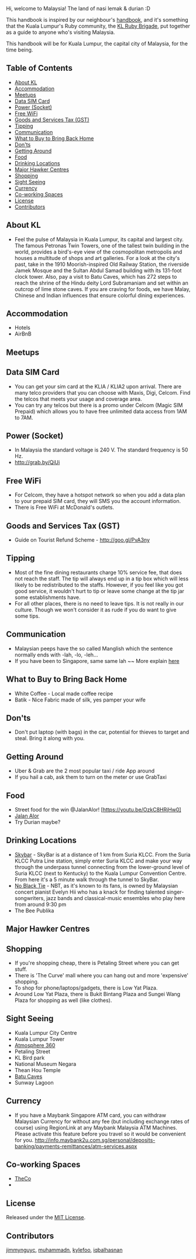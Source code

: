 Hi, welcome to Malaysia! The land of nasi lemak & durian :D

This handbook is inspired by our neighbour's [handbook](https://github.com/rubysg/singapore), and it's something that the Kuala Lumpur's Ruby community, the [KL Ruby Brigade](http://rubybrigade.my), put together as a guide to anyone who's visiting Malaysia.

This handbook will be for Kuala Lumpur, the capital city of Malaysia, for the time being.

## Table of Contents

- [About KL](#about-kl)
- [Accommodation](#accommodation)
- [Meetups](#meetups)
- [Data SIM Card](#data-sim-card)
- [Power (Socket)](#power-socket)
- [Free WiFi](#free-wifi)
- [Goods and Services Tax (GST)](#goods-and-services-tax-gst)
- [Tipping](#tipping)
- [Communication](#communication)
- [What to Buy to Bring Back Home](#what-to-buy-to-bring-back-home)
- [Don'ts](#donts)
- [Getting Around](#getting-around)
- [Food](#food)
- [Drinking Locations](#drinking-locations)
- [Major Hawker Centres](#major-hawker-centres)
- [Shopping](#shopping)
- [Sight Seeing](#sight-seeing)
- [Currency](#currency)
- [Co-working Spaces](#co-working-spaces)
- [License](#license)
- [Contributors](#contributors)

## About KL
* Feel the pulse of Malaysia in Kuala Lumpur, its capital and largest city. The famous Petronas Twin Towers, one of the tallest twin building in the world, provides a bird's-eye view of the cosmopolitan metropolis and houses a multitude of shops and art galleries. For a look at the city's past, take in the 1910 Moorish-inspired Old Railway Station, the riverside Jamek Mosque and the Sultan Abdul Samad building with its 131-foot clock tower. Also, pay a visit to Batu Caves, which has 272 steps to reach the shrine of the Hindu deity Lord Subramaniam and set within an outcrop of lime stone caves. If you are craving for foods, we have Malay, Chinese and Indian influences that ensure colorful dining experiences.

## Accommodation
* Hotels
* AirBnB

## Meetups
## Data SIM Card
* You can get your sim card at the KLIA / KLIA2 upon arrival. There are many telco providers that you can choose with Maxis, Digi, Celcom. Find the telcos that meets your usage and coverage area.
* You can try any telcos but there is a promo under Celcom (Magic SIM Prepaid) which allows you to have free unlimited data access from 1AM to 7AM.

## Power (Socket)
* In Malaysia the standard voltage is 240 V. The standard frequency is 50 Hz.
* http://grab.by/QiUi

## Free WiFi
* For Celcom, they have a hotspot network so when you add a data plan to your prepaid SIM card, they will SMS you the account information.
* There is Free WiFi at McDonald's outlets.

## Goods and Services Tax (GST)
* Guide on Tourist Refund Scheme - 	http://goo.gl/PvA3ny

## Tipping
* Most of the fine dining restaurants charge 10% service fee, that does not reach the staff. The tip will always end up in a tip box which will less likely to be redistributed to the staffs. However, if you feel like you got good service, it wouldn't hurt to tip or leave some change at the tip jar some establishments have.
* For all other places, there is no need to leave tips. It is not really in our culture. Though we won't consider it as rude if you do want to give some tips.

## Communication
* Malaysian peeps have the so called Manglish which the sentence normally ends with -lah, -lo, -leh...
* If you have been to Singapore, same same lah ~~ More explain [here](https://www.quora.com/What-are-the-differences-between-Manglish-and-Singlish)

## What to Buy to Bring Back Home
* White Coffee - Local made coffee recipe 
* Batik - Nice Fabric made of silk, yes pamper your wife

## Don'ts
* Don't put laptop (with bags) in the car, potential for thieves to target and steal. Bring it along with you.

## Getting Around
* Uber & Grab are the 2 most popular taxi / ride App around
* If you hail a cab, ask them to turn on the meter or use GrabTaxi

## Food
* Street food for the win @JalanAlor! [https://youtu.be/OzkC8HRjHw0]
* [Jalan Alor](https://www.tourplus.my/en/attractions/foot-hunt-in-jalan-alor)
* Try Durian maybe?

## Drinking Locations
* [Skybar](http://www.shangri-la.com/kualalumpur/traders/dining/bars-lounges/sky-bar/) - SkyBar is at a distance of 1 km from Suria KLCC. From the Suria KLCC Putra Line station, simply enter Suria KLCC and make your way through the underpass tunnel connecting from the lower-ground level of Suria KLCC (next to Kentucky) to the Kuala Lumpur Convention Centre. From here it's a 5 minute walk through the tunnel to SkyBar.
* [No Black Tie](http://noblacktie.com.my/) - NBT, as it's known to its fans, is owned by Malaysian concert pianist Evelyn Hii who has a knack for finding talented singer-songwriters, jazz bands and classical-music ensembles who play here from around 9:30 pm
* The Bee Publika

## Major Hawker Centres
## Shopping

* If you're shopping cheap, there is Petaling Street where you can get stuff.
* There is 'The Curve' mall where you can hang out and more 'expensive' shopping.
* To shop for phone/laptops/gadgets, there is Low Yat Plaza.
* Around Low Yat Plaza, there is Bukit Bintang Plaza and Sungei Wang Plaza for shopping as well (like clothes).

## Sight Seeing
* Kuala Lumpur City Centre
* Kuala Lumpur Tower
* [Atmosphere 360](http://www.atmosphere360.com.my/)
* Petaling Street
* KL Bird park
* National Museum Negara
* Thean Hou Temple
* [Batu Caves](https://www.tourplus.my/en/attractions/batu-caves)
* Sunway Lagoon


## Currency
* If you have a Maybank Singapore ATM card, you can withdraw Malaysian Currency for without any fee (but including exchange rates of course) using RegionLink at any Maybank Malaysia ATM Machines. Please activate this feature before you travel so it would be convenient for you. http://info.maybank2u.com.sg/personal/deposits-banking/payments-remittances/atm-services.aspx

## Co-working Spaces
* [TheCo](http://jointhe.co/bangsar/?gclid=Cj0KEQjwjoC6BRDXuvnw4Ym2y8MBEiQACA-jWW3pkalhwOJ92Gajj3MHhIv2G8qrvNNwC_Y5xqHzFrwaAj5-8P8HAQ)
*

## License

Released under the [MIT License](http://www.opensource.org/licenses/MIT).


## Contributors

[jimmynguyc](https://github.com/jimmynguyc), [muhammadn](https://github.com/muhammadn), [kylefoo](https://github.com/kylefoo), [iqbalhasnan](https://github.com/iqbalhasnan)
